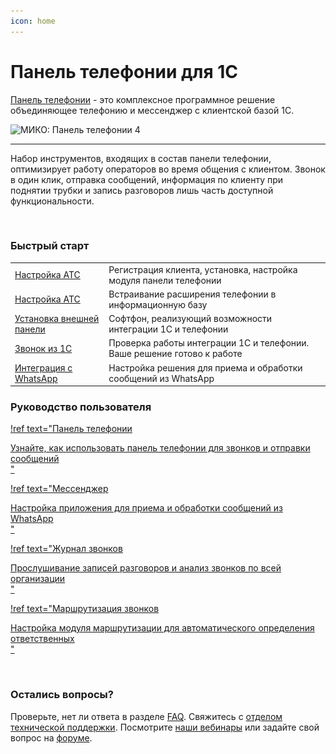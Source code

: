 ```yaml
---
icon: home
---
```

# Панель телефонии для 1С

[Панель телефонии](https://telefon.miko.ru) - это комплексное программное решение объединяющее телефонию и мессенджер
с клиентской базой 1С.


  <img class="miko-shadow img-zoomable" data-original="/assets/index/panel-miko2x.png"
    srcset="/assets/index/panel-miko.png 1x, /assets/index/panel-miko2x.png 2x"
    src="/assets/index/panel-miko.png" alt="МИКО: Панель телефонии 4"/>



---

Набор инструментов, входящих в состав панели телефонии, оптимизирует работу операторов во время
общения с клиентом. Звонок в один клик, отправка сообщений, информация по клиенту при поднятии
трубки и запись разговоров лишь часть доступной функциональности.

<br>

### Быстрый старт

||                                                                              | 
|------------------------------------------------------------------------------|-------------------------------------------------------------------|
| <a href='/get-started/nastroyka_ats/' target="_blank">Настройка АТС</a>      |Регистрация клиента, установка, настройка модуля панели телефонии|
| <a href='/get-started/nastroyka_1c/' target="_blank">Настройка АТС</a>       |Встраивание расширения телефонии в информационную базу|
| <a href='/get-started/install/' target="_blank">Установка внешней панели</a> |Софтфон, реализующий возможности интеграции 1С и телефонии|
| <a href='/get-started/proverka_integracii/' target="_blank">Звонок из 1С</a> |Проверка работы интеграции 1С и телефонии. Ваше решение готово к работе|
| <a href='/get-started/whatsapp/' target="_blank">Интеграция с WhatsApp</a>   |Настройка решения для приема и обработки сообщений из WhatsApp|

### Руководство пользователя

<div class="miko-ref">

[!ref
text="Панель телефонии<div class='subtitle text-gray-700 dark:text-dark-300'>Узнайте, как использовать панель телефонии для звонков и отправки сообщений</div>"
](user-guides/panel/index.md)
</div>

<div class="miko-ref">

[!ref
text="Мессенджер<div class='subtitle text-gray-700 dark:text-dark-300'>Настройка приложения для приема и обработки сообщений из WhatsApp</div>"
](user-guides/messenger/index.md)
</div>

<div class="miko-ref">

[!ref
text="Журнал звонков<div class='subtitle text-gray-700 dark:text-dark-300'>Прослушивание записей разговоров и анализ звонков по всей организации</div>"
](user-guides/journal/index.md)
</div>

<div class="miko-ref">

[!ref
text="Маршрутизация звонков<div class='subtitle text-gray-700 dark:text-dark-300'>Настройка модуля маршрутизации для автоматического определения ответственных</div>"
](user-guides/routing/index.md)
</div>

<br>

### Остались вопросы?

Проверьте, нет ли ответа в разделе [FAQ](faq/index.md).
Свяжитесь с [отделом технической поддержки](https://telefon.miko.ru/contacts/).
Посмотрите [наши вебинары](https://telefon.miko.ru/events/playback/) 
или задайте свой вопрос на [форуме](https://telefon.miko.ru/forum/).
